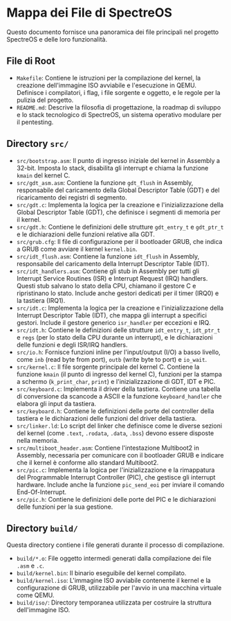 # Mappa dei File di SpectreOS

Questo documento fornisce una panoramica dei file principali nel progetto SpectreOS e delle loro funzionalità.

## File di Root

- `Makefile`: Contiene le istruzioni per la compilazione del kernel, la creazione dell'immagine ISO avviabile e l'esecuzione in QEMU. Definisce i compilatori, i flag, i file sorgente e oggetto, e le regole per la pulizia del progetto.
- `README.md`: Descrive la filosofia di progettazione, la roadmap di sviluppo e lo stack tecnologico di SpectreOS, un sistema operativo modulare per il pentesting.

## Directory `src/`

- `src/bootstrap.asm`: Il punto di ingresso iniziale del kernel in Assembly a 32-bit. Imposta lo stack, disabilita gli interrupt e chiama la funzione `kmain` del kernel C.
- `src/gdt_asm.asm`: Contiene la funzione `gdt_flush` in Assembly, responsabile del caricamento della Global Descriptor Table (GDT) e del ricaricamento dei registri di segmento.
- `src/gdt.c`: Implementa la logica per la creazione e l'inizializzazione della Global Descriptor Table (GDT), che definisce i segmenti di memoria per il kernel.
- `src/gdt.h`: Contiene le definizioni delle strutture `gdt_entry_t` e `gdt_ptr_t` e le dichiarazioni delle funzioni relative alla GDT.
- `src/grub.cfg`: Il file di configurazione per il bootloader GRUB, che indica a GRUB come avviare il kernel `kernel.bin`.
- `src/idt_flush.asm`: Contiene la funzione `idt_flush` in Assembly, responsabile del caricamento della Interrupt Descriptor Table (IDT).
- `src/idt_handlers.asm`: Contiene gli stub in Assembly per tutti gli Interrupt Service Routines (ISR) e Interrupt Request (IRQ) handlers. Questi stub salvano lo stato della CPU, chiamano il gestore C e ripristinano lo stato. Include anche gestori dedicati per il timer (IRQ0) e la tastiera (IRQ1).
- `src/idt.c`: Implementa la logica per la creazione e l'inizializzazione della Interrupt Descriptor Table (IDT), che mappa gli interrupt a specifici gestori. Include il gestore generico `isr_handler` per eccezioni e IRQ.
- `src/idt.h`: Contiene le definizioni delle strutture `idt_entry_t`, `idt_ptr_t` e `regs` (per lo stato della CPU durante un interrupt), e le dichiarazioni delle funzioni e degli ISR/IRQ handlers.
- `src/io.h`: Fornisce funzioni inline per l'input/output (I/O) a basso livello, come `inb` (read byte from port), `outb` (write byte to port) e `io_wait`.
- `src/kernel.c`: Il file sorgente principale del kernel C. Contiene la funzione `kmain` (il punto di ingresso del kernel C), funzioni per la stampa a schermo (`k_print_char`, `print`) e l'inizializzazione di GDT, IDT e PIC.
- `src/keyboard.c`: Implementa il driver della tastiera. Contiene una tabella di conversione da scancode a ASCII e la funzione `keyboard_handler` che elabora gli input da tastiera.
- `src/keyboard.h`: Contiene le definizioni delle porte del controller della tastiera e le dichiarazioni delle funzioni del driver della tastiera.
- `src/linker.ld`: Lo script del linker che definisce come le diverse sezioni del kernel (come `.text`, `.rodata`, `.data`, `.bss`) devono essere disposte nella memoria.
- `src/multiboot_header.asm`: Contiene l'intestazione Multiboot2 in Assembly, necessaria per comunicare con il bootloader GRUB e indicare che il kernel è conforme allo standard Multiboot2.
- `src/pic.c`: Implementa la logica per l'inizializzazione e la rimappatura del Programmable Interrupt Controller (PIC), che gestisce gli interrupt hardware. Include anche la funzione `pic_send_eoi` per inviare il comando End-Of-Interrupt.
- `src/pic.h`: Contiene le definizioni delle porte del PIC e le dichiarazioni delle funzioni per la sua gestione.

## Directory `build/`

Questa directory contiene i file generati durante il processo di compilazione.

- `build/*.o`: File oggetto intermedi generati dalla compilazione dei file `.asm` e `.c`.
- `build/kernel.bin`: Il binario eseguibile del kernel compilato.
- `build/kernel.iso`: L'immagine ISO avviabile contenente il kernel e la configurazione di GRUB, utilizzabile per l'avvio in una macchina virtuale come QEMU.
- `build/iso/`: Directory temporanea utilizzata per costruire la struttura dell'immagine ISO.
